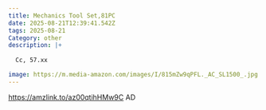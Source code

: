 ```yaml
---
title: Mechanics Tool Set,81PC
date: 2025-08-21T12:39:41.542Z
tags: 2025-08-21
Category: other
description: |+
  
  Cc, 57.xx

image: https://m.media-amazon.com/images/I/815mZw9qPFL._AC_SL1500_.jpg
---
```

https://amzlink.to/az00qtihHMw9C   AD